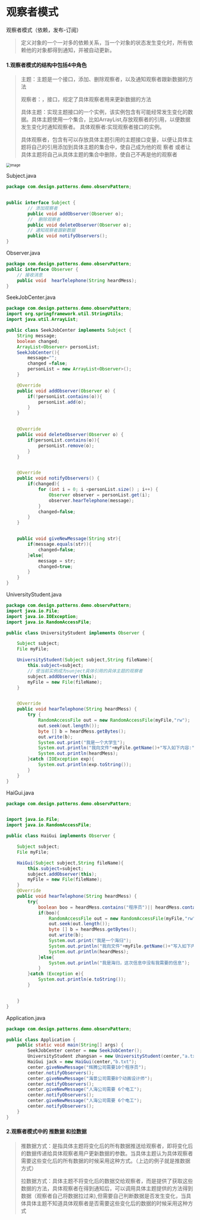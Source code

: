 # 观察者模式

观察者模式（依赖，发布-订阅）

> 定义对象的一个一对多的依赖关系，当一个对象的状态发生变化时，所有依赖他的对象都得到通知，并被自动更新。

#### 1.观察者模式的结构中包括4中角色

>   主题：主题是一个接口，添加、删除观察者，以及通知观察者跟新数据的方法  
>
> 观察者：，接口，规定了具体观察者用来更新数据的方法 
>
>  具体主题：实现主题接口的一个实例，该实例包含有可能经常发生变化的数据。具体主题使用一个集合，比如ArrayList,存放观察者的引用，以便数据发生变化时通知观察者。  具体观察者:实现观察者接口的实例。
>
> 具体观察者，包含有可以存放具体主题引用的主题接口变量，以便让具体主题将自己的引用添加到具体主题的集合中，使自己成为他的观   察者 或者让具体主题将自己从具体主题的集合中删除，使自己不再是他的观察者

<img src="read.assets/Image.png" alt="Image" style="zoom:67%;" />

Subject.java

```java
package com.design.patterns.demo.observPattern;


public interface Subject {
        // 添加观察者
        public void addObserver(Observer o);
        //  删除观察者
        public void deleteObserver(Observer o);
        // 通知观察者跟新数据
        public void notifyObservers();
}
```

Observer.java

```java
package com.design.patterns.demo.observPattern;
public interface Observer {
    // 接收消息
    public void  hearTelephone(String heardMess);
}
```

SeekJobCenter.java 

```java
package com.design.patterns.demo.observPattern;
import org.springframework.util.StringUtils;
import java.util.ArrayList;

public class SeekJobCenter implements Subject {
    String message;
    boolean changed;
    ArrayList<Observer> personList;
    SeekJobCenter(){
        message="";
        changed =false;
        personList = new ArrayList<Observer>();
    }

    @Override
    public void addObserver(Observer o) {
        if(!personList.contains(o)){
            personList.add(o);
        }
    }


    @Override
    public void deleteObserver(Observer o) {
        if(personList.contains(o)){
            personList.remove(o);
        }
    }


    @Override
    public void notifyObservers() {
        if(changed){
            for (int i = 0; i <personList.size() ; i++) {
                Observer observer = personList.get(i);
                observer.hearTelephone(message);
            }
            changed=false;
        }
    }


    public void giveNewMessage(String str){
        if(message.equals(str)){
            changed=false;
        }else{
            message = str;
            changed=true;
        }
    }
}
```

UniversityStudent.java

```java
package com.design.patterns.demo.observPattern;
import java.io.File;
import java.io.IOException;
import java.io.RandomAccessFile;

public class UniversityStudent implements Observer {

    Subject subject;
    File myFile;

    UniversityStudent(Subject subject,String fileName){
        this.subject=subject;
        // 使当前实例成为sunject具体引用的具体主题的观察者
        subject.addObserver(this);
        myFile = new File(fileName);
    }


    @Override
    public void hearTelephone(String heardMess) {
        try {
            RandomAccessFile out = new RandomAccessFile(myFile,"rw");
            out.seek(out.length());
            byte [] b = heardMess.getBytes();
            out.write(b);
            System.out.print("我是一个大学生");
            System.out.println("我向文件"+myFile.getName()+"写入如下内容:");
            System.out.println(heardMess);
        }catch (IOException exp){
            System.out.println(exp.toString());
        }
    }
}
```

HaiGui.java

```java
package com.design.patterns.demo.observPattern;


import java.io.File;
import java.io.RandomAccessFile;

public class HaiGui implements Observer {

    Subject subject;
    File myFile;

    HaiGui(Subject subject,String fileName){
        this.subject=subject;
        subject.addObserver(this);
        myFile = new File(fileName);
    }
    @Override
    public void hearTelephone(String heardMess) {
        try{
            boolean boo = heardMess.contains("程序员")|| heardMess.contains("软件");
            if(boo){
                RandomAccessFile out = new RandomAccessFile(myFile,"rw");
                out.seek(out.length());
                byte [] b = heardMess.getBytes();
                out.write(b);
                System.out.print("我是一个海归");
                System.out.println("我向文件"+myFile.getName()+"写入如下内容:");
                System.out.println(heardMess);
            }else{
                System.out.println("我是海归，这次信息中没有我需要的信息");
            }
        }catch (Exception e){
            System.out.println(e.toString());
        }


    }
}
```

Application.java

```java
package com.design.patterns.demo.observPattern;

public class Application {
    public static void main(String[] args) {
        SeekJobCenter center = new SeekJobCenter();
        UniversityStudent zhangsan = new UniversityStudent(center,"a.txt");
        HaiGui jack = new HaiGui(center,"b.txt");
        center.giveNewMessage("辉腾公司需要10个程序员");
        center.notifyObservers();
        center.giveNewMessage("海景公司需要8个动画设计师");
        center.notifyObservers();
        center.giveNewMessage("人海公司需要 6个电工");
        center.notifyObservers();
        center.giveNewMessage("人海公司需要 6个电工");
        center.notifyObservers();
    }
}
```

#### 2.观察者模式中的 推数据 和拉数据

> 推数据方式：是指具体主题将变化后的所有数据推送给观察者，即将变化后的数据传递给具体观察者用户更新数据的参数。当具体主题认为具体观察者需要这些变化后的所有数据的时候采用这种方式。（上边的例子就是推数据方式） 
>
>  拉数据方式：具体主题不将变化后的数据交给观察者，而是提供了获取这些数据的方法，具体观察者在得到通知后，可以调用具体主题提供的方法得到数据（观察者自己将数据拉过来),但需要自己判断数据是否发生变化，当具体具体主题不知道具体观察者是否需要这些变化后的数据的时候采用这种方式